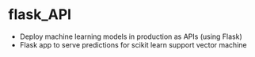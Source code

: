 # flask_API
* Deploy machine learning models in production as APIs (using Flask)
* Flask app to serve predictions for scikit learn support vector machine
